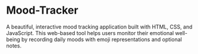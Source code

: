 # Mood-Tracker
A beautiful, interactive mood tracking application built with HTML, CSS, and JavaScript. This web-based tool helps users monitor their emotional well-being by recording daily moods with emoji representations and optional notes.
